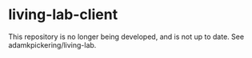 # living-lab-client
This repository is no longer being developed, and is not up to date. See adamkpickering/living-lab.

